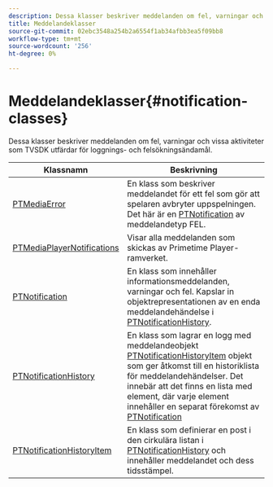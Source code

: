 ```yaml
---
description: Dessa klasser beskriver meddelanden om fel, varningar och vissa aktiviteter som TVSDK utfärdar för loggnings- och felsökningsändamål.
title: Meddelandeklasser
source-git-commit: 02ebc3548a254b2a6554f1ab34afbb3ea5f09bb8
workflow-type: tm+mt
source-wordcount: '256'
ht-degree: 0%

---
```


# Meddelandeklasser{#notification-classes}

Dessa klasser beskriver meddelanden om fel, varningar och vissa aktiviteter som TVSDK utfärdar för loggnings- och felsökningsändamål.

| Klassnamn | Beskrivning |
|---|---|
| [PTMediaError](https://help.adobe.com/en_US/primetime/api/psdk/appledoc/Classes/PTMediaError.html) | En klass som beskriver meddelandet för ett fel som gör att spelaren avbryter uppspelningen. Det här är en [PTNotification](https://help.adobe.com/en_US/primetime/api/psdk/appledoc/Classes/PTNotification.html) av meddelandetyp FEL. |
| [PTMediaPlayerNotifications](https://help.adobe.com/en_US/primetime/api/psdk/appledoc/Classes/PTMediaPlayerNotifications.html) | Visar alla meddelanden som skickas av Primetime Player-ramverket. |
| [PTNotification](https://help.adobe.com/en_US/primetime/api/psdk/appledoc/Classes/PTNotification.html) | En klass som innehåller informationsmeddelanden, varningar och fel. Kapslar in objektrepresentationen av en enda meddelandehändelse i [PTNotificationHistory](https://help.adobe.com/en_US/primetime/api/psdk/appledoc/Classes/PTNotificationHistory.html). |
| [PTNotificationHistory](https://help.adobe.com/en_US/primetime/api/psdk/appledoc/Classes/PTNotificationHistory.html) | En klass som lagrar en logg med meddelandeobjekt [PTNotificationHistoryItem](https://help.adobe.com/en_US/primetime/api/psdk/appledoc/Classes/PTNotificationHistoryItem.html) objekt som ger åtkomst till en historiklista för meddelandehändelser. Det innebär att det finns en lista med element, där varje element innehåller en separat förekomst av [PTNotification](https://help.adobe.com/en_US/primetime/api/psdk/appledoc/Classes/PTNotification.html) |
| [PTNotificationHistoryItem](https://help.adobe.com/en_US/primetime/api/psdk/appledoc/Classes/PTNotificationHistoryItem.html) | En klass som definierar en post i den cirkulära listan i [PTNotificationHistory](https://help.adobe.com/en_US/primetime/api/psdk/appledoc/Classes/PTNotificationHistory.html) och innehåller meddelandet och dess tidsstämpel. |

